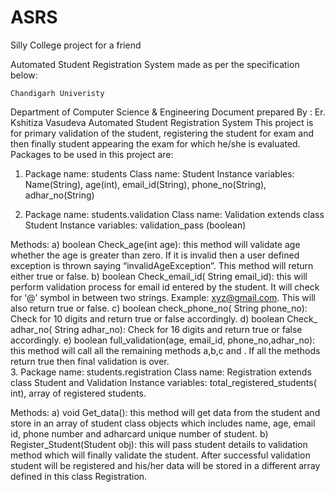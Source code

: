 # ASRS
Silly College project for a friend

Automated Student Registration System made as per the specification below:


	Chandigarh Univeristy
Department of Computer Science & Engineering
Document prepared By : Er. Kshitiza Vasudeva
Automated Student Registration System
This project is for primary validation of the student, registering the student for exam and then finally student appearing the exam for which he/she is evaluated.
Packages to be used in this project are:
1. Package name: students
Class name: Student 
Instance variables: Name(String), age(int), email_id(String), phone_no(String), adhar_no(String)

2. Package name:  students.validation
Class name: Validation extends class Student
Instance variables:  validation_pass (boolean)

Methods: 
a) boolean Check_age(int age): this method will validate age whether the age is greater than zero. If it is invalid then a user defined exception is thrown saying “invalidAgeException”. This method will return either true or false.
b) boolean Check_email_id( String email_id):  this will perform validation process for email id entered by the student. It will check for ‘@’ symbol in between two strings. Example: xyz@gmail.com. This will also return true or false.
c) boolean check_phone_no( String phone_no): Check for 10 digits and return true or false accordingly.
d) boolean Check_ adhar_no( String adhar_no): Check for 16 digits and return true or false accordingly.
e) boolean full_validation(age, email_id, phone_no,adhar_no): this method will call all the remaining methods a,b,c and . If all the methods return true then final validation is over.    
3. Package name: students.registration
Class name: Registration extends class Student and Validation 
Instance variables: total_registered_students( int), array of registered students.

Methods: 
a) void Get_data(): this method will get data from the student and store in an array of student class objects which includes name, age, email id, phone number and adharcard unique number of student.
b) Register_Student(Student obj): this will pass student details to validation method which will finally validate the student. After successful validation student will be registered and his/her data will be stored in a different array defined in this class Registration. 

